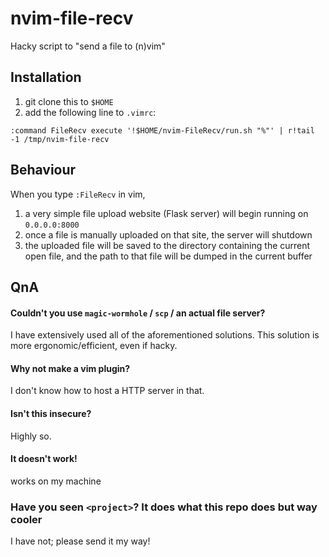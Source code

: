 # nvim-file-recv
Hacky script to "send a file to (n)vim"

## Installation
1. git clone this to `$HOME`
2. add the following line to `.vimrc`:
```vimrc
:command FileRecv execute '!$HOME/nvim-FileRecv/run.sh "%"' | r!tail -1 /tmp/nvim-file-recv
```

## Behaviour
When you type `:FileRecv` in vim,
1. a very simple file upload website (Flask server) will begin running on `0.0.0.0:8000`
2. once a file is manually uploaded on that site, the server will shutdown
3. the uploaded file will be saved to the directory containing the current open file, and the path to that file will be dumped in the current buffer

## QnA
#### Couldn't you use `magic-wormhole` / `scp` / an actual file server?
I have extensively used all of the aforementioned solutions. This solution is more ergonomic/efficient, even if hacky.

#### Why not make a vim plugin?
I don't know how to host a HTTP server in that.

#### Isn't this insecure?
Highly so.

#### It doesn't work!
works on my machine

### Have you seen `<project>`? It does what this repo does but way cooler
I have not; please send it my way!
